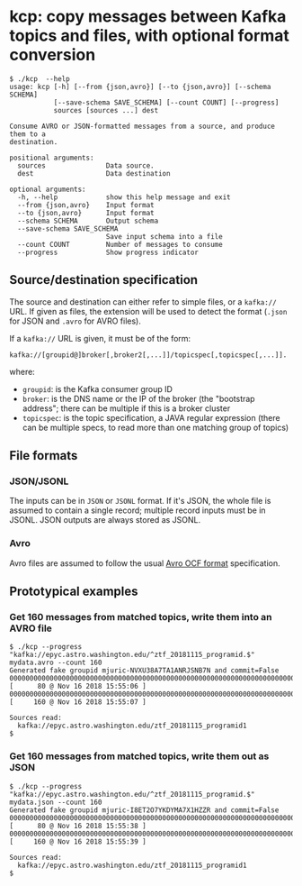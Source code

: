 # kcp: copy messages between Kafka topics and files, with optional format conversion

```
$ ./kcp  --help
usage: kcp [-h] [--from {json,avro}] [--to {json,avro}] [--schema SCHEMA]
           [--save-schema SAVE_SCHEMA] [--count COUNT] [--progress]
           sources [sources ...] dest

Consume AVRO or JSON-formatted messages from a source, and produce them to a
destination.

positional arguments:
  sources               Data source.
  dest                  Data destination

optional arguments:
  -h, --help            show this help message and exit
  --from {json,avro}    Input format
  --to {json,avro}      Input format
  --schema SCHEMA       Output schema
  --save-schema SAVE_SCHEMA
                        Save input schema into a file
  --count COUNT         Number of messages to consume
  --progress            Show progress indicator
```

## Source/destination specification

The source and destination can either refer to simple files, or a `kafka://` URL. If given as files, 
the extension will be used to detect the format (`.json` for JSON and `.avro` for AVRO files).

If a `kafka://` URL is given, it must be of the form:
```
kafka://[groupid@]broker[,broker2[,...]]/topicspec[,topicspec[,...]].
```
where:
* `groupid`: is the Kafka consumer group ID
* `broker`: is the DNS name or the IP of the broker (the "bootstrap address"; there can be multiple if this is a broker cluster
* `topicspec`: is the topic specification, a JAVA regular expression (there can be multiple specs, to read 
  more than one matching group of topics)

## File formats

### JSON/JSONL

The inputs can be in `JSON` or `JSONL` format. If it's JSON, the whole file is assumed to contain a single record; multiple 
record inputs must be in JSONL. JSON outputs are always stored as JSONL.

### Avro

Avro files are assumed to follow the usual
[Avro OCF format](https://avro.apache.org/docs/1.8.2/spec.html#Object+Container+Files) specification.

## Prototypical examples

### Get 160 messages from matched topics, write them into an AVRO file
```
$ ./kcp --progress "kafka://epyc.astro.washington.edu/^ztf_20181115_programid.$" mydata.avro --count 160
Generated fake groupid mjuric-NVXU38A7TA1ANRJSNB7N and commit=False
00000000000000000000000000000000000000000000000000000000000000000000000000000000 [      80 @ Nov 16 2018 15:55:06 ]
00000000000000000000000000000000000000000000000000000000000000000000000000000000 [     160 @ Nov 16 2018 15:55:07 ]

Sources read:
  kafka://epyc.astro.washington.edu/ztf_20181115_programid1
$
```

### Get 160 messages from matched topics, write them out as JSON
```
$ ./kcp --progress "kafka://epyc.astro.washington.edu/^ztf_20181115_programid.$" mydata.json --count 160
Generated fake groupid mjuric-I8ET2O7YKDYMA7X1HZZR and commit=False
00000000000000000000000000000000000000000000000000000000000000000000000000000000 [      80 @ Nov 16 2018 15:55:38 ]
00000000000000000000000000000000000000000000000000000000000000000000000000000000 [     160 @ Nov 16 2018 15:55:39 ]

Sources read:
  kafka://epyc.astro.washington.edu/ztf_20181115_programid1
$
```
